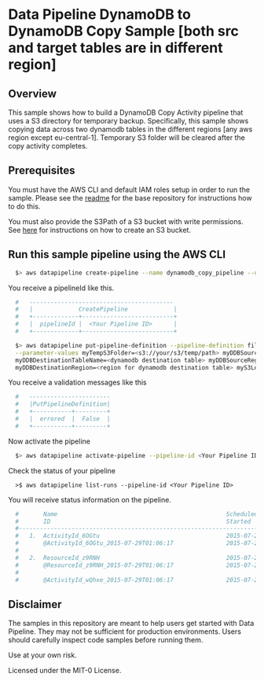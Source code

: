# Data Pipeline DynamoDB to DynamoDB Copy Sample [both src and target tables are in different region]

## Overview

This sample shows how to build a DynamoDB Copy Activity pipeline that uses a S3 directory for temporary backup. Specifically, this sample shows copying data across two dynamodb tables in the different regions [any aws region except eu-central-1]. Temporary S3 folder will be cleared after the copy activity completes.

## Prerequisites

You must have the AWS CLI and default IAM roles setup in order to run the sample. Please see the [readme](https://github.com/awslabs/data-pipeline-samples) for the base repository for instructions how to do this.

You must also provide the S3Path of a S3 bucket with write permissions. See [here](http://docs.aws.amazon.com/AmazonS3/latest/UG/CreatingaBucket.html) for instructions on how to create an S3 bucket.

## Run this sample pipeline using the AWS CLI

```sh 
  $> aws datapipeline create-pipeline --name dynamodb_copy_pipeline --unique-id dynamodb_copy_pipeline
```

You receive a pipelineId like this. 
```sh
  #   -----------------------------------------
  #   |             CreatePipeline             |
  #   +-------------+--------------------------+
  #   |  pipelineId |  <Your Pipeline ID>      |
  #   +-------------+--------------------------+
```

```sh
  $> aws datapipeline put-pipeline-definition --pipeline-definition file://pipeline.json \
  --parameter-values myTempS3Folder=<s3://your/s3/temp/path> myDDBSourceTableName=<dynamodb source table> \
  myDDBDestinationTableName=<dynamodb destination table> myDDBSourceRegion=<region for dynamodb source table> \
  myDDBDestinationRegion=<region for dynamodb destination table> myS3LogsPath=<s3://logs/path>  --pipeline-id <Your Pipeline ID> 
```

You receive a validation messages like this
```sh
  #   ----------------------- 
  #   |PutPipelineDefinition|
  #   +-----------+---------+
  #   |  errored  |  False  |
  #   +-----------+---------+
```

Now activate the pipeline
```sh
  $> aws datapipeline activate-pipeline --pipeline-id <Your Pipeline ID>
```

Check the status of your pipeline 
```
  >$ aws datapipeline list-runs --pipeline-id <Your Pipeline ID>
```

You will receive status information on the pipeline.  
```sh
  #       Name                                                Scheduled Start      Status
  #       ID                                                  Started              Ended
  #---------------------------------------------------------------------------------------------------
  #   1.  ActivityId_6OGtu                                    2015-07-29T01:06:17  WAITING_ON_DEPENDENCIES
  #       @ActivityId_6OGtu_2015-07-29T01:06:17               2015-07-29T01:06:20
  #
  #   2.  ResourceId_z9RNH                                    2015-07-29T01:06:17  CREATING
  #       @ResourceId_z9RNH_2015-07-29T01:06:17               2015-07-29T01:06:20
  #
  #       @ActivityId_wQhxe_2015-07-29T01:06:17               2015-07-29T01:06:20
```


## Disclaimer

The samples in this repository are meant to help users get started with Data Pipeline. They may not be sufficient for production environments. Users should carefully inspect code samples before running them.

Use at your own risk.

Licensed under the MIT-0 License.
